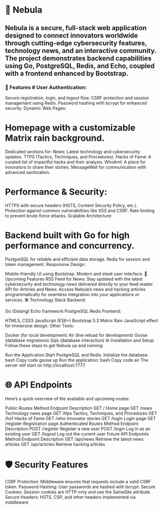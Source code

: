<h1> 🌌 Nebula </h1>
<h2>
Nebula is a secure, full-stack web application designed to connect innovators worldwide through cutting-edge cybersecurity features, technology news, and an interactive community.
The project demonstrates backend capabilities using Go, PostgreSQL, Redis, and Echo, coupled with a frontend enhanced by Bootstrap.
</h2>

<h3> 🚀 Features
# User Authentication:
</h3>
Secure registration, login, and logout flow.
CSRF protection and session management using Redis.
Password hashing with bcrypt for enhanced security.
Dynamic Web Pages:

# Homepage with a customizable Matrix rain background.
Dedicated sections for:
News: Latest technology and cybersecurity updates.
TTPS (Tactics, Techniques, and Procedures).
Hacks of Fame: A curated list of impactful hacks and their analysis.
WhoAmI: A place for innovators to share their stories.
MessageWall for communication with advanced sanitization.

# Performance & Security:
HTTPS with secure headers (HSTS, Content Security Policy, etc.).
Protection against common vulnerabilities like XSS and CSRF.
Rate limiting to prevent brute-force attacks.
Scalable Architecture:

# Backend built with Go for high performance and concurrency.
PostgreSQL for reliable and efficient data storage.
Redis for session and token management.
Responsive Design:

Mobile-friendly UI using Bootstrap.
Modern and sleek user interface.
🎯 Upcoming Features
RSS Feed for News: Stay updated with the latest cybersecurity and technology news delivered directly to your feed reader.
API for Articles and News: Access Nebula’s news and hacking articles programmatically for seamless integration into your applications or services.
🛠️ Technology Stack
Backend:

Go (Golang)
Echo framework
PostgreSQL
Redis
Frontend:

HTML5, CSS3
JavaScript (ES6+)
Bootstrap 5.3
Matrix Rain JavaScript effect for immersive design.
Other Tools:

Docker (for local development)
Air (live reload for development)
Goose (database migrations)
Sqlx (database interaction)
⚙️ Installation and Setup
Follow these steps to get Nebula up and running:

Run the Application
Start PostgreSQL and Redis.
Initialize the database:
bash
Copy code
goose up
Run the application:
bash
Copy code
air
The server will start on http://localhost:7777.

# 🌐 API Endpoints
Here’s a quick overview of the available and upcoming routes:

Public Routes
Method	Endpoint	Description
GET	/	Home page
GET	/news	Technology news page
GET	/ttps	Tactics, Techniques, and Procedures
GET	/hof	Hacks of Fame
GET	/who	Innovator stories
GET	/login	Login page
GET	/register	Registration page
Authenticated Routes
Method	Endpoint	Description
POST	/register	Register a new user
POST	/login	Log in as an existing user
GET	/logout	Log out the current user
Future API Endpoints
Method	Endpoint	Description
GET	/api/news	Retrieve the latest news articles
GET	/api/articles	Retrieve hacking articles

# 🛡️ Security Features
CSRF Protection: Middleware ensures that requests include a valid CSRF token.
Password Hashing: User passwords are hashed with bcrypt.
Secure Cookies: Session cookies are HTTP-only and use the SameSite attribute.
Secure Headers: HSTS, CSP, and other headers implemented via middleware
